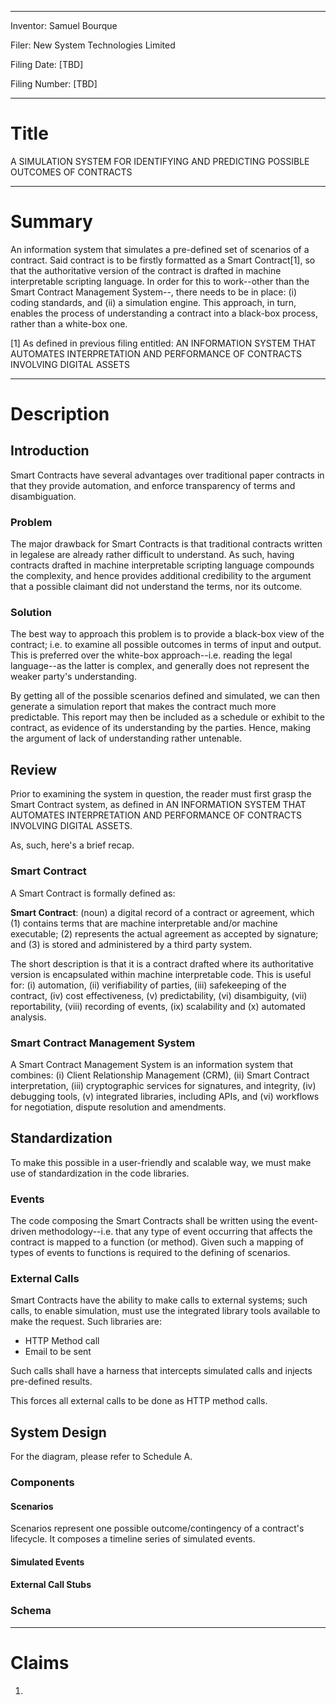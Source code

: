 -------------

Inventor: Samuel Bourque

Filer: New System Technologies Limited

Filing Date: [TBD]

Filing Number: [TBD]

-------------
# Title

A SIMULATION SYSTEM FOR IDENTIFYING AND PREDICTING POSSIBLE OUTCOMES OF CONTRACTS

-------------
# Summary

An information system that simulates a pre-defined set of scenarios of a contract. Said contract is to be firstly formatted as a Smart Contract[1], so that the authoritative version of the contract is drafted in machine interpretable scripting language. In order for this to work--other than the Smart Contract Management System--, there needs to be in place: (i) coding standards, and (ii) a simulation engine. This approach, in turn, enables the process of understanding a contract into a black-box process, rather than a white-box one.

[1] As defined in previous filing entitled: AN INFORMATION SYSTEM THAT AUTOMATES INTERPRETATION AND PERFORMANCE OF CONTRACTS INVOLVING DIGITAL ASSETS

-------------
# Description

## Introduction

Smart Contracts have several advantages over traditional paper contracts in that they provide automation, and enforce transparency of terms and disambiguation.

### Problem

The major drawback for Smart Contracts is that traditional contracts written in legalese are already rather difficult to understand. As such, having contracts drafted in machine interpretable scripting language compounds the complexity, and hence provides additional credibility to the argument that a possible claimant did not understand the terms, nor its outcome.

### Solution

The best way to approach this problem is to provide a black-box view of the contract; i.e. to examine all possible outcomes in terms of input and output. This is preferred over the white-box approach--i.e. reading the legal language--as the latter is complex, and generally does not represent the weaker party's understanding.

By getting all of the possible scenarios defined and simulated, we can then generate a simulation report that makes the contract much more predictable. This report may then be included as a schedule or exhibit to the contract, as evidence of its understanding by the parties. Hence, making the argument of lack of understanding rather untenable.

## Review

Prior to examining the system in question, the reader must first grasp the Smart Contract system, as defined in AN INFORMATION SYSTEM THAT AUTOMATES INTERPRETATION AND PERFORMANCE OF CONTRACTS INVOLVING DIGITAL ASSETS.

As, such, here's a brief recap.

### Smart Contract

A Smart Contract is formally defined as:

**Smart Contract**: (noun) a digital record of a contract or agreement, which (1) contains terms that are machine interpretable and/or machine executable; (2) represents the actual agreement as accepted by signature; and (3) is stored and administered by a third party system.

The short description is that it is a contract drafted where its authoritative version is encapsulated within machine interpretable code. This is useful for: (i) automation, (ii) verifiability of parties, (iii) safekeeping of the contract, (iv) cost effectiveness, (v) predictability, (vi) disambiguity, (vii) reportability, (viii) recording of events, (ix) scalability and (x) automated analysis.

### Smart Contract Management System

A Smart Contract Management System is an information system that combines: (i) Client Relationship Management (CRM), (ii) Smart Contract interpretation, (iii) cryptographic services for signatures, and integrity, (iv) debugging tools, (v) integrated libraries, including APIs, and (vi) workflows for negotiation, dispute resolution and amendments.

## Standardization

To make this possible in a user-friendly and scalable way, we must make use of standardization in the code libraries.

### Events

The code composing the Smart Contracts shall be written using the event-driven methodology--i.e. that any type of event occurring that affects the contract is mapped to a function (or method). Given such a mapping of types of events to functions is required to the defining of scenarios.

### External Calls

Smart Contracts have the ability to make calls to external systems; such calls, to enable simulation, must use the integrated library tools available to make the request. Such libraries are:

* HTTP Method call
* Email to be sent

Such calls shall have a harness that intercepts simulated calls and injects pre-defined results.

This forces all external calls to be done as HTTP method calls.

## System Design

For the diagram, please refer to Schedule A.

### Components

#### Scenarios

Scenarios represent one possible outcome/contingency of a contract's lifecycle. It composes a timeline series of simulated events.

#### Simulated Events



#### External Call Stubs

### Schema

-------------
# Claims

1. 
